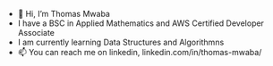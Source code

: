 - 👋 Hi, I’m Thomas Mwaba
- I have a BSC in Applied Mathematics and AWS Certified Developer Associate
- I am currently learning Data Structures and Algorithmns
- 📫 You can reach me on linkedin, linkedin.com/in/thomas-mwaba/

<!---
ThomasMwaba/ThomasMwaba is a ✨ special ✨ repository because its `README.md` (this file) appears on your GitHub profile.
You can click the Preview link to take a look at your changes.
--->
